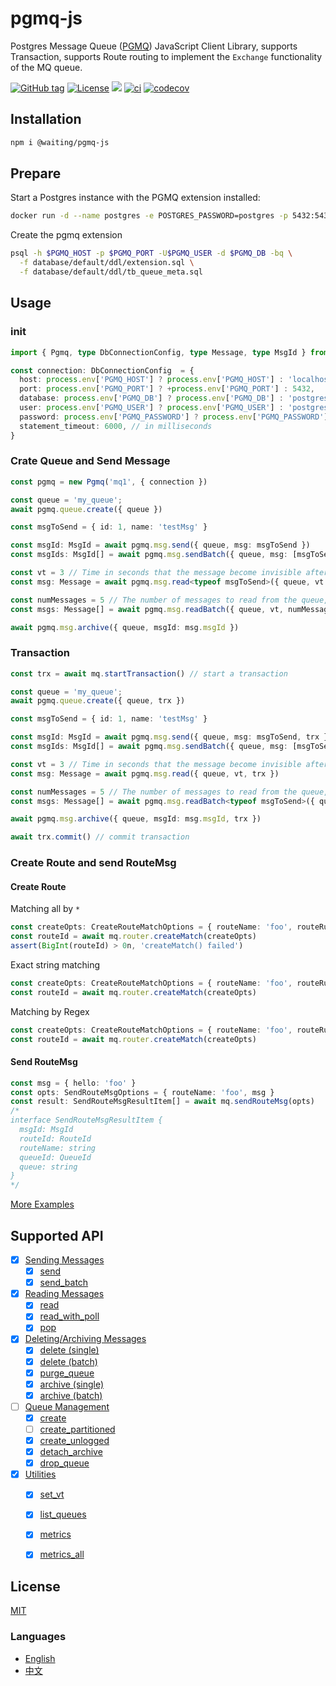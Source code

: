# pgmq-js

Postgres Message Queue ([PGMQ]) JavaScript Client Library, 
supports Transaction,
supports Route routing to implement the `Exchange` functionality of the MQ queue.


[![GitHub tag](https://img.shields.io/github/tag/waitingsong/pgmq-js.svg)]()
[![License](https://img.shields.io/badge/license-MIT-blue.svg)](https://opensource.org/licenses/MIT)
[![](https://img.shields.io/badge/lang-TypeScript-blue.svg)]()
[![ci](https://github.com/waitingsong/pgmq-js/actions/workflows/nodejs.yml/badge.svg
)](https://github.com/waitingsong/pgmq-js/actions)
[![codecov](https://codecov.io/gh/waitingsong/pgmq-js/graph/badge.svg?token=RSoBwfxEGn)](https://codecov.io/gh/waitingsong/pgmq-js)


## Installation

```sh
npm i @waiting/pgmq-js
```

## Prepare

Start a Postgres instance with the PGMQ extension installed:

```sh
docker run -d --name postgres -e POSTGRES_PASSWORD=postgres -p 5432:5432 quay.io/tembo/pg16-pgmq:latest
```

Create the pgmq extension
```sh
psql -h $PGMQ_HOST -p $PGMQ_PORT -U$PGMQ_USER -d $PGMQ_DB -bq \
  -f database/default/ddl/extension.sql \
  -f database/default/ddl/tb_queue_meta.sql
```

## Usage

### init
```ts
import { Pgmq, type DbConnectionConfig, type Message, type MsgId } from '@waiting/pgmq-js'

const connection: DbConnectionConfig  = {
  host: process.env['PGMQ_HOST'] ? process.env['PGMQ_HOST'] : 'localhost',
  port: process.env['PGMQ_PORT'] ? +process.env['PGMQ_PORT'] : 5432,
  database: process.env['PGMQ_DB'] ? process.env['PGMQ_DB'] : 'postgres',
  user: process.env['PGMQ_USER'] ? process.env['PGMQ_USER'] : 'postgres',
  password: process.env['PGMQ_PASSWORD'] ? process.env['PGMQ_PASSWORD'] : 'password',
  statement_timeout: 6000, // in milliseconds
}
```

### Crate Queue and Send Message

```ts
const pgmq = new Pgmq('mq1', { connection })

const queue = 'my_queue';
await pgmq.queue.create({ queue })

const msgToSend = { id: 1, name: 'testMsg' }

const msgId: MsgId = await pgmq.msg.send({ queue, msg: msgToSend })
const msgIds: MsgId[] = await pgmq.msg.sendBatch({ queue, msg: [msgToSend , msgToSend ]})

const vt = 3 // Time in seconds that the message become invisible after reading, defaults to 0
const msg: Message = await pgmq.msg.read<typeof msgToSend>({ queue, vt })

const numMessages = 5 // The number of messages to read from the queue, defaults to 10
const msgs: Message[] = await pgmq.msg.readBatch({ queue, vt, numMessages })

await pgmq.msg.archive({ queue, msgId: msg.msgId })

```

### Transaction

```ts
const trx = await mq.startTransaction() // start a transaction

const queue = 'my_queue';
await pgmq.queue.create({ queue, trx })

const msgToSend = { id: 1, name: 'testMsg' }

const msgId: MsgId = await pgmq.msg.send({ queue, msg: msgToSend, trx })
const msgIds: MsgId[] = await pgmq.msg.sendBatch({ queue, msg: [msgToSend , msgToSend ], trx})

const vt = 3 // Time in seconds that the message become invisible after reading, defaults to 0
const msg: Message = await pgmq.msg.read({ queue, vt, trx })

const numMessages = 5 // The number of messages to read from the queue, defaults to 10
const msgs: Message[] = await pgmq.msg.readBatch<typeof msgToSend>({ queue, vt, numMessages, trx })

await pgmq.msg.archive({ queue, msgId: msg.msgId, trx })

await trx.commit() // commit transaction
```

### Create Route and send RouteMsg

#### Create Route

Matching all by `*`
```ts
const createOpts: CreateRouteMatchOptions = { routeName: 'foo', routeRules: '*' } // default limit 1000
const routeId = await mq.router.createMatch(createOpts)
assert(BigInt(routeId) > 0n, 'createMatch() failed')
```

Exact string matching 
```ts
const createOpts: CreateRouteMatchOptions = { routeName: 'foo', routeRules: ['order'] } // default limit 1000
const routeId = await mq.router.createMatch(createOpts)
```

Matching by Regex
```ts
const createOpts: CreateRouteMatchOptions = { routeName: 'foo', routeRules: [/^order.*/u] } // default limit 1000
const routeId = await mq.router.createMatch(createOpts)
```

#### Send RouteMsg

```ts
const msg = { hello: 'foo' }
const opts: SendRouteMsgOptions = { routeName: 'foo', msg }
const result: SendRouteMsgResultItem[] = await mq.sendRouteMsg(opts)
/*
interface SendRouteMsgResultItem {
  msgId: MsgId
  routeId: RouteId
  routeName: string
  queueId: QueueId
  queue: string
}
*/
```


[More Examples](https://github.com/waitingsong/pgmq-js/tree/main/packages/pgmq-js/test/)


## Supported API

- [x] [Sending Messages](https://tembo-io.github.io/pgmq/api/sql/functions/#sending-messages)
  - [x] [send](https://tembo-io.github.io/pgmq/api/sql/functions/#send)
  - [x] [send_batch](https://tembo-io.github.io/pgmq/api/sql/functions/#send_batch)
- [x] [Reading Messages](https://tembo-io.github.io/pgmq/api/sql/functions/#reading-messages)
  - [x] [read](https://tembo-io.github.io/pgmq/api/sql/functions/#read)
  - [x] [read_with_poll](https://tembo-io.github.io/pgmq/api/sql/functions/#read_with_poll)
  - [x] [pop](https://tembo-io.github.io/pgmq/api/sql/functions/#pop)
- [x] [Deleting/Archiving Messages](https://tembo-io.github.io/pgmq/api/sql/functions/#deletingarchiving-messages)
  - [x] [delete (single)](https://tembo-io.github.io/pgmq/api/sql/functions/#delete-single)
  - [x] [delete (batch)](https://tembo-io.github.io/pgmq/api/sql/functions/#delete-batch)
  - [x] [purge_queue](https://tembo-io.github.io/pgmq/api/sql/functions/#purge_queue)
  - [x] [archive (single)](https://tembo-io.github.io/pgmq/api/sql/functions/#archive-single)
  - [x] [archive (batch)](https://tembo-io.github.io/pgmq/api/sql/functions/#archive-batch)
- [ ] [Queue Management](https://tembo-io.github.io/pgmq/api/sql/functions/#queue-management)
  - [x] [create](https://tembo-io.github.io/pgmq/api/sql/functions/#create)
  - [ ] [create_partitioned](https://tembo-io.github.io/pgmq/api/sql/functions/#create_partitioned)
  - [x] [create_unlogged](https://tembo-io.github.io/pgmq/api/sql/functions/#create_unlogged)
  - [x] [detach_archive](https://tembo-io.github.io/pgmq/api/sql/functions/#detach_archive)
  - [x] [drop_queue](https://tembo-io.github.io/pgmq/api/sql/functions/#drop_queue)
- [x] [Utilities](https://tembo-io.github.io/pgmq/api/sql/functions/#utilities)
  - [x] [set_vt](https://tembo-io.github.io/pgmq/api/sql/functions/#set_vt)
  - [x] [list_queues](https://tembo-io.github.io/pgmq/api/sql/functions/#list_queues)
  - [x] [metrics](https://tembo-io.github.io/pgmq/api/sql/functions/#metrics)
  - [x] [metrics_all](https://tembo-io.github.io/pgmq/api/sql/functions/#metrics_all)


## License
[MIT](LICENSE)

### Languages
- [English](README.md)
- [中文](README.zh-CN.md)

<br>

[`pgmq-js`]: https://github.com/waitingsong/pgmq-js/tree/main/packages/pgmq-js
[main-svg]: https://img.shields.io/npm/v/@waiting/pgmq-js.svg?maxAge=7200
[main-ch]: https://github.com/waitingsong/pgmq-js/tree/main/packages/pgmq-js/CHANGELOG.md


[`@mwcp/pgmq`]: https://github.com/waitingsong/pgmq-js/tree/main/packages/mwcp-pgmq-js
[cli-svg]: https://img.shields.io/npm/v/@mwcp/pgmq.svg?maxAge=7200
[cli-ch]: https://github.com/waitingsong/pgmq-js/tree/main/packages/mwcp-pgmq-js/CHANGELOG.md

[PGMQ]: https://tembo-io.github.io/pgmq/
